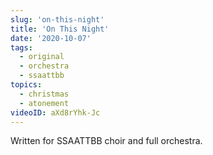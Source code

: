 ```yaml
---
slug: 'on-this-night'
title: 'On This Night'
date: '2020-10-07'
tags:
  - original
  - orchestra
  - ssaattbb
topics:
  - christmas
  - atonement
videoID: aXd8rYhk-Jc
---
```


Written for SSAATTBB choir and full orchestra.
